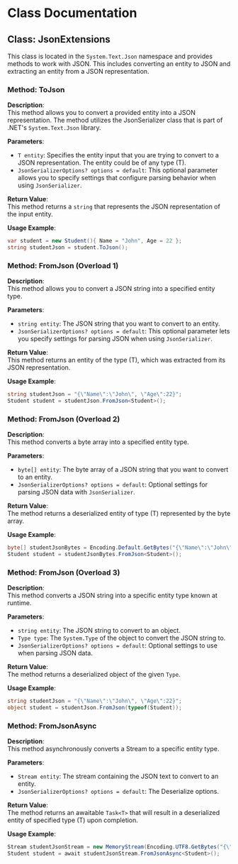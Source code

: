 # Class Documentation

## Class: JsonExtensions

This class is located in the `System.Text.Json` namespace and provides methods to work with JSON. This includes converting an entity to JSON and extracting an entity from a JSON representation.

### Method: ToJson

**Description**:  
This method allows you to convert a provided entity into a JSON representation. The method utilizes the JsonSerializer class that is part of .NET's `System.Text.Json` library.

**Parameters**:  

- `T entity`: Specifies the entity input that you are trying to convert to a JSON representation. The entity could be of any type (T).
- `JsonSerializerOptions? options = default`: This optional parameter allows you to specify settings that configure parsing behavior when using `JsonSerializer`.

**Return Value**:  
This method returns a `string` that represents the JSON representation of the input entity.

**Usage Example**:

```csharp
var student = new Student(){ Name = "John", Age = 22 };
string studentJson = student.ToJson();
```

### Method: FromJson (Overload 1)

**Description**:  
This method allows you to convert a JSON string into a specified entity type.

**Parameters**:  

- `string entity`: The JSON string that you want to convert to an entity.
- `JsonSerializerOptions? options = default`: This optional parameter lets you specify settings for parsing JSON when using `JsonSerializer`.

**Return Value**:  
This method returns an entity of the type (T), which was extracted from its JSON representation.

**Usage Example**:

```csharp
string studentJson = "{\"Name\":\"John\", \"Age\":22}";
Student student = studentJson.FromJson<Student>();
```

### Method: FromJson (Overload 2)

**Description**:  
This method converts a byte array into a specified entity type.

**Parameters**:

- `byte[] entity`: The byte array of a JSON string that you want to convert to an entity.
- `JsonSerializerOptions? options = default`: Optional settings for parsing JSON data with `JsonSerializer`.

**Return Value**:  
The method returns a deserialized entity of type (T) represented by the byte array.

**Usage Example**:

```csharp
byte[] studentJsonBytes = Encoding.Default.GetBytes("{\"Name\":\"John\", \"Age\":22}");
Student student = studentJsonBytes.FromJson<Student>();
```

### Method: FromJson (Overload 3)

**Description**:  
This method converts a JSON string into a specific entity type known at runtime.

**Parameters**:

- `string entity`: The JSON string to convert to an object.
- `Type type`: The `System.Type` of the object to convert the JSON string to.
- `JsonSerializerOptions? options = default`: Optional settings to use when parsing JSON data.

**Return Value**:  
The method returns a deserialized object of the given `Type`.

**Usage Example**:

```csharp
string studentJson = "{\"Name\":\"John\", \"Age\":22}";
object student = studentJson.FromJson(typeof(Student));
```

### Method: FromJsonAsync

**Description**:  
This method asynchronously converts a Stream to a specific entity type.

**Parameters**:

- `Stream entity`: The stream containing the JSON text to convert to an entity.
- `JsonSerializerOptions? options = default`: The Deserialize options.

**Return Value**:  
The method returns an awaitable `Task<T>` that will result in a deserialized entity of specified type (T) upon completion.

**Usage Example**:

```csharp
Stream studentJsonStream = new MemoryStream(Encoding.UTF8.GetBytes("{\"Name\":\"John\", \"Age\":22}"));
Student student = await studentJsonStream.FromJsonAsync<Student>();
```
